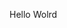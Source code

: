 Hello Wolrd













































































































































































































































































































































































































































































































































































































































































































































































































































































































































































































































































































































































































































































































































































































































































































































































































































































































































































































































































































































































































































































































































































































































































































































































































































































































































































































































































































































































































































































































































































































































































































































































































































































































































































































































































































































































































































































































































































































































































































































































































































































































































































































































































































































































































































































